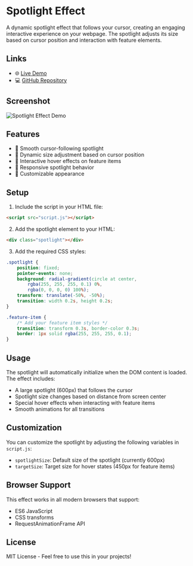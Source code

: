 # Spotlight Effect

A dynamic spotlight effect that follows your cursor, creating an engaging interactive experience on your webpage. The spotlight adjusts its size based on cursor position and interaction with feature elements.

## Links

- 🌐 [Live Demo](https://spotlighteffect.netlify.app/)
- 💻 [GitHub Repository](https://github.com/eslamelezaby98/spotlight_effect)

## Screenshot

![Spotlight Effect Demo](./images/screenshot.png)

## Features

- 🌟 Smooth cursor-following spotlight
- 📏 Dynamic size adjustment based on cursor position
- 💫 Interactive hover effects on feature items
- 🎯 Responsive spotlight behavior
- 🎨 Customizable appearance

## Setup

1. Include the script in your HTML file:
```html
<script src="script.js"></script>
```

2. Add the spotlight element to your HTML:
```html
<div class="spotlight"></div>
```

3. Add the required CSS styles:
```css
.spotlight {
    position: fixed;
    pointer-events: none;
    background: radial-gradient(circle at center, 
        rgba(255, 255, 255, 0.1) 0%, 
        rgba(0, 0, 0, 0) 100%);
    transform: translate(-50%, -50%);
    transition: width 0.2s, height 0.2s;
}

.feature-item {
    /* Add your feature item styles */
    transition: transform 0.3s, border-color 0.3s;
    border: 1px solid rgba(255, 255, 255, 0.1);
}
```

## Usage

The spotlight will automatically initialize when the DOM content is loaded. The effect includes:

- A large spotlight (600px) that follows the cursor
- Spotlight size changes based on distance from screen center
- Special hover effects when interacting with feature items
- Smooth animations for all transitions

## Customization

You can customize the spotlight by adjusting the following variables in `script.js`:
- `spotlightSize`: Default size of the spotlight (currently 600px)
- `targetSize`: Target size for hover states (450px for feature items)

## Browser Support

This effect works in all modern browsers that support:
- ES6 JavaScript
- CSS transforms
- RequestAnimationFrame API

## License

MIT License - Feel free to use this in your projects! 